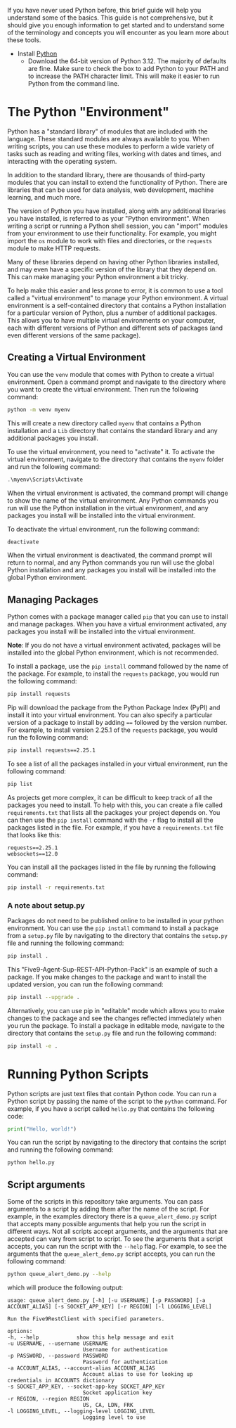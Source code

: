 If you have never used Python before, this brief guide will help you understand some of the basics.  This guide is not comprehensive, but it should give you enough information to get started and to understand some of the terminology and concepts you will encounter as you learn more about these tools.  

* Install [Python](https://www.Python.org/downloads/windows/)
    * Download the 64-bit version of Python 3.12.  The majority of defaults are fine.  Make sure to check the box to add Python to your PATH and to increase the PATH character limit.  This will make it easier to run Python from the command line.


# The Python "Environment"
Python has a "standard library" of modules that are included with the language.  These standard modules are always available to you.  When writing scripts, you can use these modules to perform a wide variety of tasks such as reading and writing files, working with dates and times, and interacting with the operating system.

In addition to the standard library, there are thousands of third-party modules that you can install to extend the functionality of Python.  There are libraries that can be used for data analysis, web development, machine learning, and much more.  

The version of Python you have installed, along with any additional libraries you have installed, is referred to as your "Python environment".  When writing a script or running a Python shell session, you can "import" modules from your environment to use their functionality.  For example, you might import the `os` module to work with files and directories, or the `requests` module to make HTTP requests.

Many of these libraries depend on having other Python libraries installed, and may even have a specific version of the library that they depend on.  This can make managing your Python environment a bit tricky.

To help make this easier and less prone to error, it is common to use a tool called a "virtual environment" to manage your Python environment.  A virtual environment is a self-contained directory that contains a Python installation for a particular version of Python, plus a number of additional packages.  This allows you to have multiple virtual environments on your computer, each with different versions of Python and different sets of packages (and even different versions of the same package).

## Creating a Virtual Environment
You can use the `venv` module that comes with Python to create a virtual environment.  Open a command prompt and navigate to the directory where you want to create the virtual environment.  Then run the following command:

```bash
python -m venv myenv
```

This will create a new directory called `myenv` that contains a Python installation and a `Lib` directory that contains the standard library and any additional packages you install.  

To use the virtual environment, you need to "activate" it.  To activate the virtual environment, navigate to the directory that contains the `myenv` folder and run the following command:

```powershell
.\myenv\Scripts\Activate
```

When the virtual environment is activated, the command prompt will change to show the name of the virtual environment.  Any Python commands you run will use the Python installation in the virtual environment, and any packages you install will be installed into the virtual environment.

To deactivate the virtual environment, run the following command:

```powershell
deactivate
```

When the virtual environment is deactivated, the command prompt will return to normal, and any Python commands you run will use the global Python installation and any packages you install will be installed into the global Python environment.

## Managing Packages
Python comes with a package manager called `pip` that you can use to install and manage packages.  When you have a virtual environment activated, any packages you install will be installed into the virtual environment.  

**Note**: If you do not have a virtual environment activated, packages will be installed into the global Python environment, which is not recommended.

To install a package, use the `pip install` command followed by the name of the package.  For example, to install the `requests` package, you would run the following command:

```bash
pip install requests
```

Pip will download the package from the Python Package Index (PyPI) and install it into your virtual environment.  You can also specify a particular version of a package to install by adding `==` followed by the version number.  For example, to install version 2.25.1 of the `requests` package, you would run the following command:

```bash
pip install requests==2.25.1
```

To see a list of all the packages installed in your virtual environment, run the following command:

```bash
pip list
```

As projects get more complex, it can be difficult to keep track of all the packages you need to install.  To help with this, you can create a file called `requirements.txt` that lists all the packages your project depends on.  You can then use the `pip install` command with the `-r` flag to install all the packages listed in the file.  For example, if you have a `requirements.txt` file that looks like this:

```
requests==2.25.1
websockets==12.0
```

You can install all the packages listed in the file by running the following command:

```bash
pip install -r requirements.txt
```

### A note about setup.py
Packages do not need to be published online to be installed in your python environment.  You can use the `pip install` command to install a package from a `setup.py` file by navigating to the directory that contains the `setup.py` file and running the following command:

```bash
pip install .
```

This "Five9-Agent-Sup-REST-API-Python-Pack" is an example of such a package.  If you make changes to the package and want to install the updated version, you can run the following command:

```bash
pip install --upgrade .
```

Alternatively, you can use pip in "editable" mode which allows you to make changes to the package and see the changes reflected immediately when you run the package.  To install a package in editable mode, navigate to the directory that contains the `setup.py` file and run the following command:

```bash
pip install -e .
```

# Running Python Scripts
Python scripts are just text files that contain Python code.  You can run a Python script by passing the name of the script to the `python` command.  For example, if you have a script called `hello.py` that contains the following code:

```python
print("Hello, world!")
```

You can run the script by navigating to the directory that contains the script and running the following command:

```bash
python hello.py
```

## Script arguments
Some of the scripts in this repository take arguments.  You can pass arguments to a script by adding them after the name of the script.  For example, in the examples directory there is a `queue_alert_demo.py` script that accepts many possible arguments that help you run the script in different ways.  Not all scripts accept arguments, and the arguments that are accepted can vary from script to script.  To see the arguments that a script accepts, you can run the script with the `--help` flag.  For example, to see the arguments that the `queue_alert_demo.py` script accepts, you can run the following command:

```bash
python queue_alert_demo.py --help
```
which will produce the following output:

    usage: queue_alert_demo.py [-h] [-u USERNAME] [-p PASSWORD] [-a ACCOUNT_ALIAS] [-s SOCKET_APP_KEY] [-r REGION] [-l LOGGING_LEVEL]

    Run the Five9RestClient with specified parameters.

    options:
    -h, --help            show this help message and exit
    -u USERNAME, --username USERNAME
                            Username for authentication
    -p PASSWORD, --password PASSWORD
                            Password for authentication
    -a ACCOUNT_ALIAS, --account-alias ACCOUNT_ALIAS
                            Account alias to use for looking up credentials in ACCOUNTS dictionary
    -s SOCKET_APP_KEY, --socket-app-key SOCKET_APP_KEY
                            Socket application key
    -r REGION, --region REGION
                            US, CA, LDN, FRK
    -l LOGGING_LEVEL, --logging-level LOGGING_LEVEL
                            Logging level to use

